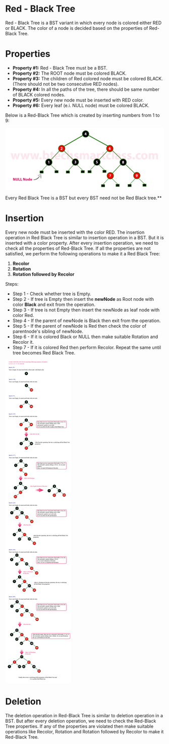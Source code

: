 Red - Black Tree 
=================
Red - Black Tree is a BST variant in which every node is colored either RED or BLACK. The color of a node is decided based on the properties of Red-Black Tree.

Properties
==========
*   **Property #1:** Red - Black Tree must be a BST.
*   **Property #2:** The ROOT node must be colored BLACK.
*   **Property #3:** The children of Red colored node must be colored BLACK. (There should not be two consecutive RED nodes).
*   **Property #4:** In all the paths of the tree, there should be same number of BLACK colored nodes.
*   **Property #5:** Every new node must be inserted with RED color.
*   **Property #6:** Every leaf (e.i. NULL node) must be colored BLACK.

Below is a Red-Black Tree which is created by inserting numbers from 1 to 9:

![red black tree example](Red%20Black%20Tree%20Example.png)

Every Red Black Tree is a BST but every BST need not be Red Black tree.**

Insertion
=========
Every new node must be inserted with the color RED. The insertion operation in Red Black Tree is similar to insertion operation in a BST. But it is inserted with a color property. After every insertion operation, we need to check all the properties of Red-Black Tree. If all the properties are not satisfied, we perform the following operations to make it a Red Black Tree:

1.  **Recolor**
2.  **Rotation**
3.   **Rotation followed by Recolor**

Steps:
*   Step 1 - Check whether tree is Empty.
*   Step 2 - If tree is Empty then insert the **newNode** as Root node with color **Black** and exit from the operation.
*   Step 3 - If tree is not Empty then insert the newNode as leaf node with color Red.
*   Step 4 - If the parent of newNode is Black then exit from the operation.
*   Step 5 - If the parent of newNode is Red then check the color of parentnode's sibling of newNode.
*   Step 6 - If it is colored Black or NULL then make suitable Rotation and Recolor it.
*   Step 7 - If it is colored Red then perform Recolor. Repeat the same until tree becomes Red Black Tree.

![Red Black Tree Construction](Red_Black_Tree_Creation.png)

Deletion
========
The deletion operation in Red-Black Tree is similar to deletion operation in a BST. But after every deletion operation, we need to check the Red-Black Tree properties. If any of the properties are violated then make suitable operations like Recolor, Rotation and Rotation followed by Recolor to make it Red-Black Tree.
